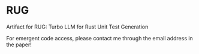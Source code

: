 # RUG
Artifact for RUG: Turbo LLM for Rust Unit Test Generation

For emergent code access, please contact me through the email address in the paper!
